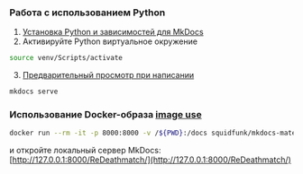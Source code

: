 ### Работа с использованием Python
1. [Установка Python и зависимостей для MkDocs](https://squidfunk.github.io/mkdocs-material/getting-started/)
2. Активируйте Python виртуальное окружение
```bash
source venv/Scripts/activate
```
3. [Предварительный просмотр при написании](https://squidfunk.github.io/mkdocs-material/creating-your-site/?h=serve#previewing-as-you-write)
```bash
mkdocs serve
```

### Использование Docker-образа [image use](https://hub.docker.com/r/squidfunk/mkdocs-material/)
```bash
docker run --rm -it -p 8000:8000 -v /${PWD}:/docs squidfunk/mkdocs-material
```

и откройте локальный сервер MkDocs: [http://127.0.0.1:8000/ReDeathmatch/](http://127.0.0.1:8000/ReDeathmatch/)